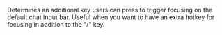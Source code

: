 Determines an additional key users can press to trigger focusing on the
default chat input bar. Useful when you want to have an extra hotkey for
focusing in addition to the "/" key.